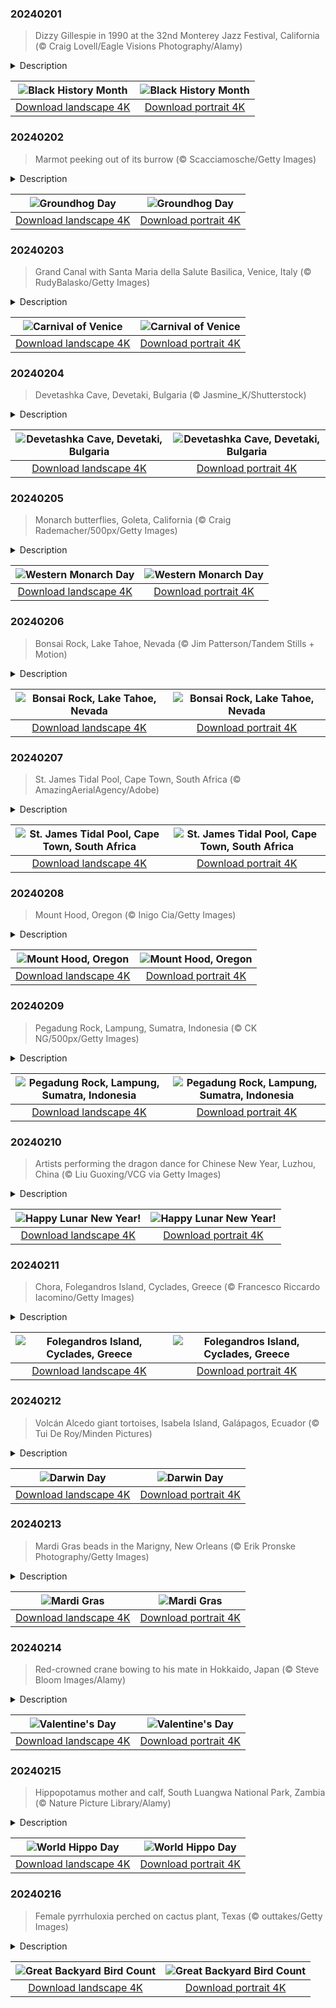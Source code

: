 

### 20240201

> Dizzy Gillespie in 1990 at the 32nd Monterey Jazz Festival, California (© Craig Lovell/Eagle Visions Photography/Alamy)

<details>
<summary>Description</summary>

> Born in New Orleans around the turn of the 20th century, with a sound that came from the blues, ragtime, and call-and-response vocals, jazz music is a notable chapter in Black history. You can almost hear John 'Dizzy' Gillespie playing his signature bent trumpet, featured on our homepage today. Gillespie made his name in bebop, often called the first modern form of jazz, playing alongside other greats including Charlie Parker, Miles Davis, and Thelonious Monk. Black musicians created genres like rock and roll, funk, hip-hop, and soul, the soundtrack to American culture and Black history.
> 
> 
> 
> 

</details>

| ![Black History Month](https://cn.bing.com/th?id=OHR.DizzyGillespie_EN-US7637800342_UHD.jpg&pid=hp&w=400&h=224&rs=1&c=4) | ![Black History Month](https://cn.bing.com/th?id=OHR.DizzyGillespie_EN-US7637800342_1080x1920.jpg&pid=hp&w=155&h=315&rs=1&c=4) |
|:---------:|:---------:|
| [Download landscape 4K](https://cn.bing.com/th?id=OHR.DizzyGillespie_EN-US7637800342_UHD.jpg) | [Download portrait 4K](https://cn.bing.com/th?id=OHR.DizzyGillespie_EN-US7637800342_1080x1920.jpg) |

### 20240202

> Marmot peeking out of its burrow (© Scacciamosche/Getty Images)

<details>
<summary>Description</summary>

> How long will winter last? Much depends on whether a certain groundhog sees his shadow today in Punxsutawney, Pennsylvania. On February 2, Punxsutawney Phil emerges from his tree stump, helped by members of the Punxsutawney Groundhog Club's 'inner circle.' According to local legend, the same stocky groundhog has been predicting the weather since at least 1886 and if he sees his shadow, we can expect six more weeks of winter. If he does not, an early spring awaits.
> 
> Phil is said to make his prediction by choosing one of two scrolls, which top-hatted men then read out to the crowd, who cheer Phil on either way. Our homepage star today is a relative of Phil's, an alpine marmot, which has its own winter tradition of stocking up on food to prepare for a long hibernation. Let's hope that Phil doesn't see his shadow so we can exit our own.
> 
> 

</details>

| ![Groundhog Day](https://cn.bing.com/th?id=OHR.AlpineMarmot_EN-US6895103237_UHD.jpg&pid=hp&w=400&h=224&rs=1&c=4) | ![Groundhog Day](https://cn.bing.com/th?id=OHR.AlpineMarmot_EN-US6895103237_1080x1920.jpg&pid=hp&w=155&h=315&rs=1&c=4) |
|:---------:|:---------:|
| [Download landscape 4K](https://cn.bing.com/th?id=OHR.AlpineMarmot_EN-US6895103237_UHD.jpg) | [Download portrait 4K](https://cn.bing.com/th?id=OHR.AlpineMarmot_EN-US6895103237_1080x1920.jpg) |

### 20240203

> Grand Canal with Santa Maria della Salute Basilica, Venice, Italy (© RudyBalasko/Getty Images)

<details>
<summary>Description</summary>

> Don your tricorn hat and gilded disguise, it's time to visit the Carnival of Venice. This centuries-old festival combines revelry with anonymity, thanks to the masks traditionally worn by attendees, from the classic square-jawed Bauta mask to the Colombina eye mask, with roots in Italian theater. Costumed rowers take part in a parade of traditional boats on Venice's famous Grand Canal while thousands of people wearing elaborate costumes enjoy the carnival atmosphere. Parades, parties, concerts, and performances will fill the streets until festivities end on Shrove Tuesday, which falls on February 13 this year. Visitors might pass by the Santa Maria della Salute, seen toward the back of today's image, a baroque basilica dedicated to the Virgin Mary, who is considered to be the protector of the city.
> 
> 
> 
> 

</details>

| ![Carnival of Venice](https://cn.bing.com/th?id=OHR.VeniceCarnival_EN-US7857642609_UHD.jpg&pid=hp&w=400&h=224&rs=1&c=4) | ![Carnival of Venice](https://cn.bing.com/th?id=OHR.VeniceCarnival_EN-US7857642609_1080x1920.jpg&pid=hp&w=155&h=315&rs=1&c=4) |
|:---------:|:---------:|
| [Download landscape 4K](https://cn.bing.com/th?id=OHR.VeniceCarnival_EN-US7857642609_UHD.jpg) | [Download portrait 4K](https://cn.bing.com/th?id=OHR.VeniceCarnival_EN-US7857642609_1080x1920.jpg) |

### 20240204

> Devetashka Cave, Devetaki, Bulgaria (© Jasmine_K/Shutterstock)

<details>
<summary>Description</summary>

> Step through time and into the cavernous depths of Devetashka Cave in Bulgaria, a sprawling prehistoric complex which humans called home for tens of thousands of years. These days, it is home to bats, about 30,000 of them, as well as rare birds and reptiles. This karst cave was formed by erosion and is now part of a public park. Humans are thought to have sought shelter here as far back as the Early Stone Age, about 70,000 years ago, and many Neolithic artefacts from 6000-4000 BCE have been discovered. Several large openings in the cave cast natural light into the chambers, offering better illumination for photographers and nature lovers alike.
> 
> 
> 
> 

</details>

| ![Devetashka Cave, Devetaki, Bulgaria](https://cn.bing.com/th?id=OHR.DevetashkaCave_EN-US7989247628_UHD.jpg&pid=hp&w=400&h=224&rs=1&c=4) | ![Devetashka Cave, Devetaki, Bulgaria](https://cn.bing.com/th?id=OHR.DevetashkaCave_EN-US7989247628_1080x1920.jpg&pid=hp&w=155&h=315&rs=1&c=4) |
|:---------:|:---------:|
| [Download landscape 4K](https://cn.bing.com/th?id=OHR.DevetashkaCave_EN-US7989247628_UHD.jpg) | [Download portrait 4K](https://cn.bing.com/th?id=OHR.DevetashkaCave_EN-US7989247628_1080x1920.jpg) |

### 20240205

> Monarch butterflies, Goleta, California (© Craig Rademacher/500px/Getty Images)

<details>
<summary>Description</summary>

> Western Monarch Day celebrates a stunning natural phenomenon, the annual migration of thousands of flame-colored butterflies to California. Traveling south to escape the winter weather, they use air currents to help them make journeys of hundreds of miles. They descend to gather in large numbers on eucalyptus trees, like the ones pictured on our homepage today in Goleta, Santa Barbara County. Those gathered to see clusters of butterflies in 100-foot-tall trees might confuse them for clumps of leaves at first. However, as the sun's rays gently fall upon them, their wings will begin to flutter. Bring your binoculars and take the opportunity to witness these winged wonders huddled together. It's truly a sight to behold!
> 
> 
> 
> 

</details>

| ![Western Monarch Day](https://cn.bing.com/th?id=OHR.WesternMonarchs_EN-US8386035297_UHD.jpg&pid=hp&w=400&h=224&rs=1&c=4) | ![Western Monarch Day](https://cn.bing.com/th?id=OHR.WesternMonarchs_EN-US8386035297_1080x1920.jpg&pid=hp&w=155&h=315&rs=1&c=4) |
|:---------:|:---------:|
| [Download landscape 4K](https://cn.bing.com/th?id=OHR.WesternMonarchs_EN-US8386035297_UHD.jpg) | [Download portrait 4K](https://cn.bing.com/th?id=OHR.WesternMonarchs_EN-US8386035297_1080x1920.jpg) |

### 20240206

> Bonsai Rock, Lake Tahoe, Nevada (© Jim Patterson/Tandem Stills + Motion)

<details>
<summary>Description</summary>

> This serene scene shows Lake Tahoe, the largest alpine lake in North America and the second-deepest lake in the US. Peeking out of those misty waters is Bonsai Rock, the unlikely home of four small trees that have taken root in its cracks. Its name was inspired by the Japanese art of growing miniature trees, which are kept in small containers and pruned to control their size. The trees on Bonsai Rock are naturally restricted by the lack of space and nutrients, so no pruning is required. Part of the purpose of bonsai is to provide an opportunity for contemplation, and this tranquil spot high in the Sierra Nevada is the perfect place to relax and explore your thoughts. It is also popular with photographers, especially at sunset.
> 
> 
> 
> 

</details>

| ![Bonsai Rock, Lake Tahoe, Nevada](https://cn.bing.com/th?id=OHR.LakeTahoeRock_EN-US8513392756_UHD.jpg&pid=hp&w=400&h=224&rs=1&c=4) | ![Bonsai Rock, Lake Tahoe, Nevada](https://cn.bing.com/th?id=OHR.LakeTahoeRock_EN-US8513392756_1080x1920.jpg&pid=hp&w=155&h=315&rs=1&c=4) |
|:---------:|:---------:|
| [Download landscape 4K](https://cn.bing.com/th?id=OHR.LakeTahoeRock_EN-US8513392756_UHD.jpg) | [Download portrait 4K](https://cn.bing.com/th?id=OHR.LakeTahoeRock_EN-US8513392756_1080x1920.jpg) |

### 20240207

> St. James Tidal Pool, Cape Town, South Africa (© AmazingAerialAgency/Adobe)

<details>
<summary>Description</summary>

> St. James Beach is a small, sheltered beach on Cape Town's coastline, where vibrant Victorian bathing boxes sit side by side against an azure ocean backdrop. However, it's the St. James Tidal Pool, pictured on our homepage, that steals the spotlight. This protected bathing area, built between rugged rocks, offers crystal-clear waters for a tranquil swimming experience. The pool is warm compared with the ocean, teems with small marine life, and is perfect for floating around without worrying about strong currents. For those who like to stay dry, the beach is perfect for leisurely strolls, soaking up the sun, and observing the rhythmic ebb and flow of the tides.
> 
> 
> 
> 

</details>

| ![St. James Tidal Pool, Cape Town, South Africa](https://cn.bing.com/th?id=OHR.StJamesPool_EN-US8700038796_UHD.jpg&pid=hp&w=400&h=224&rs=1&c=4) | ![St. James Tidal Pool, Cape Town, South Africa](https://cn.bing.com/th?id=OHR.StJamesPool_EN-US8700038796_1080x1920.jpg&pid=hp&w=155&h=315&rs=1&c=4) |
|:---------:|:---------:|
| [Download landscape 4K](https://cn.bing.com/th?id=OHR.StJamesPool_EN-US8700038796_UHD.jpg) | [Download portrait 4K](https://cn.bing.com/th?id=OHR.StJamesPool_EN-US8700038796_1080x1920.jpg) |

### 20240208

> Mount Hood, Oregon (© Inigo Cia/Getty Images)

<details>
<summary>Description</summary>

> Mount Hood graces Oregon's skyline with a pointed, snow-capped peak. At nearly 11,250 feet high, this dormant stratovolcano is the tallest mountain in the state, drawing adventurers and nature aficionados alike. With 12 named glaciers and numerous snow fields, Mount Hood offers a wintry playground all year round. It also nurtures ancient forests and provides a haven for wildlife, including cougars and wolves. Over the past 1,800 years, the volcano has erupted three times. While considered dormant, there is still a chance that it could erupt one day.
> 
> 
> 
> 

</details>

| ![Mount Hood, Oregon](https://cn.bing.com/th?id=OHR.MtHoodOregon_EN-US8773825867_UHD.jpg&pid=hp&w=400&h=224&rs=1&c=4) | ![Mount Hood, Oregon](https://cn.bing.com/th?id=OHR.MtHoodOregon_EN-US8773825867_1080x1920.jpg&pid=hp&w=155&h=315&rs=1&c=4) |
|:---------:|:---------:|
| [Download landscape 4K](https://cn.bing.com/th?id=OHR.MtHoodOregon_EN-US8773825867_UHD.jpg) | [Download portrait 4K](https://cn.bing.com/th?id=OHR.MtHoodOregon_EN-US8773825867_1080x1920.jpg) |

### 20240209

> Pegadung Rock, Lampung, Sumatra, Indonesia (© CK NG/500px/Getty Images)

<details>
<summary>Description</summary>

> An unspoiled landscape carved by nature's raw power, waves crash against Pegadung Rock on the southern coast of the Indonesian island of Sumatra. This remote beach boasts turquoise waters, but it is the striking rocks that steal the show, standing tall against the might of the Indian Ocean. The rock formations, some of which are 33 feet tall, have given rise to various nicknames, among them Gigi Hiu (shark teeth) and Batu Layar (rock screen) Beach. While this beach has no tourist accommodation, the nearby village of Kiluan presents a haven for visitors. For those ready to trade lounging for exploring, this Sumatran treasure awaits.
> 
> 
> 
> 

</details>

| ![Pegadung Rock, Lampung, Sumatra, Indonesia](https://cn.bing.com/th?id=OHR.PegadungRocks_EN-US6654823877_UHD.jpg&pid=hp&w=400&h=224&rs=1&c=4) | ![Pegadung Rock, Lampung, Sumatra, Indonesia](https://cn.bing.com/th?id=OHR.PegadungRocks_EN-US6654823877_1080x1920.jpg&pid=hp&w=155&h=315&rs=1&c=4) |
|:---------:|:---------:|
| [Download landscape 4K](https://cn.bing.com/th?id=OHR.PegadungRocks_EN-US6654823877_UHD.jpg) | [Download portrait 4K](https://cn.bing.com/th?id=OHR.PegadungRocks_EN-US6654823877_1080x1920.jpg) |

### 20240210

> Artists performing the dragon dance for Chinese New Year, Luzhou, China (© Liu Guoxing/VCG via Getty Images)

<details>
<summary>Description</summary>

> Celebrating the first new moon of the lunar calendar, an estimated 2 billion people gather worldwide to usher in the Lunar New Year with vibrant celebrations and family reunions. The festivities, also known as the Spring Festival or Chinese New Year, last for 15 days, ending with the Lantern Festival. From envelopes to lanterns, red is the dominant color, symbolizing luck and prosperity. Streets come alive with the rhythm of drums as the dragon dance takes center stage. Our homepage today shows a bird's-eye view of the dragons—elongated puppets with shimmering scales, animated by a team of dancers. Lunar New Year is a popular time for families to reunite and is said to be responsible for the world's largest annual human migration. Each year is linked to one of the 12 zodiac animals and 2024 heralds the Year of the Dragon, a symbol of nobility, power, and success.
> 
> 
> 
> 

</details>

| ![Happy Lunar New Year!](https://cn.bing.com/th?id=OHR.ChinaDragon_EN-US6781838142_UHD.jpg&pid=hp&w=400&h=224&rs=1&c=4) | ![Happy Lunar New Year!](https://cn.bing.com/th?id=OHR.ChinaDragon_EN-US6781838142_1080x1920.jpg&pid=hp&w=155&h=315&rs=1&c=4) |
|:---------:|:---------:|
| [Download landscape 4K](https://cn.bing.com/th?id=OHR.ChinaDragon_EN-US6781838142_UHD.jpg) | [Download portrait 4K](https://cn.bing.com/th?id=OHR.ChinaDragon_EN-US6781838142_1080x1920.jpg) |

### 20240211

> Chora, Folegandros Island, Cyclades, Greece (© Francesco Riccardo Iacomino/Getty Images)

<details>
<summary>Description</summary>

> Welcome to Folegandros, one of the Greek Cyclades Islands in the Aegean Sea. This picturesque island has changed hands several times during its long history. It is thought it was once home to the Dorians, one of the four major ethnic groups of classical Greece, but it was also ruled for centuries by the Republic of Venice and later the Ottoman Empire. Greece reclaimed it in 1828.
> 
> Chora, the island's modern capital, can be seen on our homepage, perched on the edge of a 656-foot cliff with sweeping views of the ocean and surrounding islands. Built by the Venetians in 1212, the town is now a popular tourist destination, with its charming squares and traditional whitewashed churches.
> 
> 

</details>

| ![Folegandros Island, Cyclades, Greece](https://cn.bing.com/th?id=OHR.FolegandrosGreece_EN-US6921652492_UHD.jpg&pid=hp&w=400&h=224&rs=1&c=4) | ![Folegandros Island, Cyclades, Greece](https://cn.bing.com/th?id=OHR.FolegandrosGreece_EN-US6921652492_1080x1920.jpg&pid=hp&w=155&h=315&rs=1&c=4) |
|:---------:|:---------:|
| [Download landscape 4K](https://cn.bing.com/th?id=OHR.FolegandrosGreece_EN-US6921652492_UHD.jpg) | [Download portrait 4K](https://cn.bing.com/th?id=OHR.FolegandrosGreece_EN-US6921652492_1080x1920.jpg) |

### 20240212

> Volcán Alcedo giant tortoises, Isabela Island, Galápagos, Ecuador (© Tui De Roy/Minden Pictures)

<details>
<summary>Description</summary>

> When British naturalist Charles Darwin arrived in the Galápagos Islands in 1835, he was already four years into a round-the-world voyage aboard the survey ship HMS Beagle. His observations on the remote volcanic islands in the eastern Pacific Ocean would help him to develop his famous theory of evolution through natural selection. While studying the creatures here, he concluded that many South American species, mainly reptiles and birds that could cross the vast expanse of water, had migrated to the Galápagos and gradually adapted to their surroundings.
> 
> Among animals Darwin encountered were Galápagos giant tortoises, like those featured on our homepage. They grow up to 5 feet in length but have different shaped shells, depending on which island they inhabit. The islands are named after these magnificent creatures, 'galápago' meaning freshwater tortoise in Spanish. Today, on International Darwin Day, let's celebrate these gentle giants, which contributed to one of the great scientific discoveries of the 19th century.
> 
> 

</details>

| ![Darwin Day](https://cn.bing.com/th?id=OHR.GiantTortoise_EN-US7034846255_UHD.jpg&pid=hp&w=400&h=224&rs=1&c=4) | ![Darwin Day](https://cn.bing.com/th?id=OHR.GiantTortoise_EN-US7034846255_1080x1920.jpg&pid=hp&w=155&h=315&rs=1&c=4) |
|:---------:|:---------:|
| [Download landscape 4K](https://cn.bing.com/th?id=OHR.GiantTortoise_EN-US7034846255_UHD.jpg) | [Download portrait 4K](https://cn.bing.com/th?id=OHR.GiantTortoise_EN-US7034846255_1080x1920.jpg) |

### 20240213

> Mardi Gras beads in the Marigny, New Orleans (© Erik Pronske Photography/Getty Images)

<details>
<summary>Description</summary>

> Get ready to revel—Mardi Gras is here! Also called Fat Tuesday or Shrove Tuesday, the holiday was originally celebrated to live life to the fullest before fasting and giving up other indulgences for Lent. For some, it's just an excuse to party.
> 
> Fat Tuesday celebrations take place around the world, particularly in areas with strong French influences. New Orleans is particularly linked with the festival and hosts a massive celebration that can last up to eight weeks, depending on when Easter falls. Mardi Gras parades are held from the official start of Mardi Gras on King's Day, January 6. Social clubs, known as krewes, hold parades on assigned schedules and routes. Crowds gather along the way, hoping to catch coins, cups, and beads thrown by float riders, a tradition that started in the 1880s. Ready to make merry and join the parade?
> 
> 

</details>

| ![Mardi Gras](https://cn.bing.com/th?id=OHR.MarignyBeads_EN-US7464992774_UHD.jpg&pid=hp&w=400&h=224&rs=1&c=4) | ![Mardi Gras](https://cn.bing.com/th?id=OHR.MarignyBeads_EN-US7464992774_1080x1920.jpg&pid=hp&w=155&h=315&rs=1&c=4) |
|:---------:|:---------:|
| [Download landscape 4K](https://cn.bing.com/th?id=OHR.MarignyBeads_EN-US7464992774_UHD.jpg) | [Download portrait 4K](https://cn.bing.com/th?id=OHR.MarignyBeads_EN-US7464992774_1080x1920.jpg) |

### 20240214

> Red-crowned crane bowing to his mate in Hokkaido, Japan (© Steve Bloom Images/Alamy)

<details>
<summary>Description</summary>

> Love is in the air as Valentine's Day arrives! These red-crowned cranes, seen in the reed marshes and frozen lakes of Hokkaido Island, Japan, know how to turn on the charm. The graceful birds call in unison and bow to each other as part of their captivating mating dance. Once a mate is chosen, the pair develop a lifelong bond, a trait that has helped make them a symbol of longevity, fidelity, and good fortune in Japanese culture. These gentle creatures were also the inspiration for the traditional origami crane. According to legend, folding a thousand cranes can grant wishes.
> 
> 
> 
> 

</details>

| ![Valentine's Day](https://cn.bing.com/th?id=OHR.BowingCrane_EN-US7534977512_UHD.jpg&pid=hp&w=400&h=224&rs=1&c=4) | ![Valentine's Day](https://cn.bing.com/th?id=OHR.BowingCrane_EN-US7534977512_1080x1920.jpg&pid=hp&w=155&h=315&rs=1&c=4) |
|:---------:|:---------:|
| [Download landscape 4K](https://cn.bing.com/th?id=OHR.BowingCrane_EN-US7534977512_UHD.jpg) | [Download portrait 4K](https://cn.bing.com/th?id=OHR.BowingCrane_EN-US7534977512_1080x1920.jpg) |

### 20240215

> Hippopotamus mother and calf, South Luangwa National Park, Zambia (© Nature Picture Library/Alamy)

<details>
<summary>Description</summary>

> All eyes are on hippos today! The world's third-largest land mammals after elephants and white rhinos, hippopotamuses are found in rivers and lakes throughout sub-Saharan Africa. Despite their size—they can weigh up to 4 tons—they are vulnerable to various threats, including habitat loss.
> 
> The peeping calf in today's image is still under the watchful eye of its mother and will continue to be so until nursing ends at about 8 months. These chubby mammals might seem cute, but their strong jaws, large teeth, and aggressive behavior make them one of the world's most dangerous wild animals. So, admire them from a safe distance—despite their short legs, they are also fast runners!
> 
> 

</details>

| ![World Hippo Day](https://cn.bing.com/th?id=OHR.HippopotamusDay_EN-US7629909300_UHD.jpg&pid=hp&w=400&h=224&rs=1&c=4) | ![World Hippo Day](https://cn.bing.com/th?id=OHR.HippopotamusDay_EN-US7629909300_1080x1920.jpg&pid=hp&w=155&h=315&rs=1&c=4) |
|:---------:|:---------:|
| [Download landscape 4K](https://cn.bing.com/th?id=OHR.HippopotamusDay_EN-US7629909300_UHD.jpg) | [Download portrait 4K](https://cn.bing.com/th?id=OHR.HippopotamusDay_EN-US7629909300_1080x1920.jpg) |

### 20240216

> Female pyrrhuloxia perched on cactus plant, Texas (© outtakes/Getty Images)

<details>
<summary>Description</summary>

> For the next four days, birdwatchers all over the world will be taking part in the Great Backyard Bird Count. Bird lovers will identify the feathered friends they see or hear in their area and report their findings. The data helps scientists protect birds by providing information about how populations and habitats change over time.
> 
> In today's image is a pyrrhuloxia—or desert cardinal—a songbird that lives in the deserts of northern Mexico and the American Southwest. Locals might be lucky enough to see one of these red and gray birds; they often visit backyards in search of seeds, or to eat the fruit from shrubs and cacti.
> 
> 

</details>

| ![Great Backyard Bird Count](https://cn.bing.com/th?id=OHR.BackyardBird_EN-US8255123787_UHD.jpg&pid=hp&w=400&h=224&rs=1&c=4) | ![Great Backyard Bird Count](https://cn.bing.com/th?id=OHR.BackyardBird_EN-US8255123787_1080x1920.jpg&pid=hp&w=155&h=315&rs=1&c=4) |
|:---------:|:---------:|
| [Download landscape 4K](https://cn.bing.com/th?id=OHR.BackyardBird_EN-US8255123787_UHD.jpg) | [Download portrait 4K](https://cn.bing.com/th?id=OHR.BackyardBird_EN-US8255123787_1080x1920.jpg) |